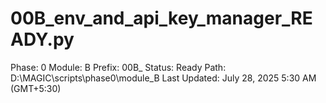 # 00B_env_and_api_key_manager_READY.py

Phase: 0
Module: B
Prefix: 00B_
Status: Ready
Path: D:\MAGIC\scripts\phase0\module_B
Last Updated: July 28, 2025 5:30 AM (GMT+5:30)
